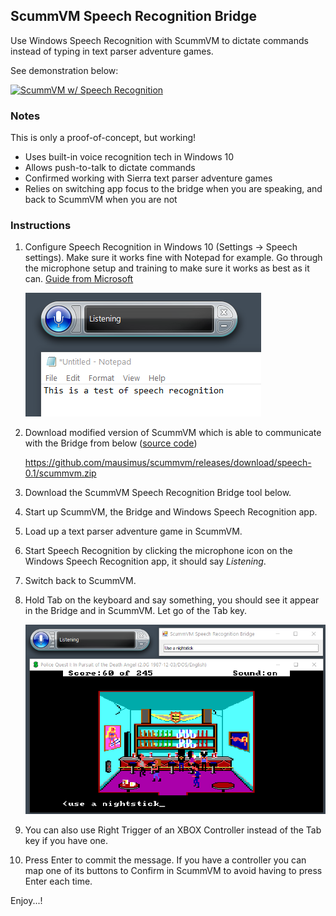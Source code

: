 ## ScummVM Speech Recognition Bridge

Use Windows Speech Recognition with ScummVM to dictate commands instead of typing in text parser adventure games.

See demonstration below:

[![ScummVM w/ Speech Recognition](https://img.youtube.com/vi/OrVUMkB--Ic/0.jpg)](https://www.youtube.com/watch?v=OrVUMkB--Ic "ScummVM w/ Speech Recognition")

### Notes

This is only a proof-of-concept, but working!

* Uses built-in voice recognition tech in Windows 10
* Allows push-to-talk to dictate commands
* Confirmed working with Sierra text parser adventure games
* Relies on switching app focus to the bridge when you are speaking, and back to ScummVM when you are not

### Instructions

1. Configure Speech Recognition in Windows 10 (Settings -> Speech settings). Make sure it works fine with Notepad for example.
Go through the microphone setup and training to make sure it works as best as it can. [Guide from Microsoft](https://support.microsoft.com/en-gb/windows/use-voice-recognition-in-windows-83ff75bd-63eb-0b6c-18d4-6fae94050571)

    ![step1](pics/step1.png)

2. Download modified version of ScummVM which is able to communicate with the Bridge from below ([source code](https://github.com/mausimus/scummvm/tree/speech))

    https://github.com/mausimus/scummvm/releases/download/speech-0.1/scummvm.zip

3. Download the ScummVM Speech Recognition Bridge tool below.

4. Start up ScummVM, the Bridge and Windows Speech Recognition app.

5. Load up a text parser adventure game in ScummVM.

6. Start Speech Recognition by clicking the microphone icon on the Windows Speech Recognition app, it should say _Listening_.

7. Switch back to ScummVM.

8. Hold Tab on the keyboard and say something, you should see it appear in the Bridge and in ScummVM. Let go of the Tab key.

    ![step1](pics/step7.png)

9. You can also use Right Trigger of an XBOX Controller instead of the Tab key if you have one.

10. Press Enter to commit the message. If you have a controller you can map one of its buttons to Confirm in ScummVM to avoid having to press Enter each time.

Enjoy...!

